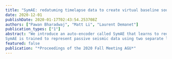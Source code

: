 ```yaml
---
title: "SymAE: redatuming timelapse data to create virtual baseline sources in the monitoring medium"
date: 2020-12-01
publishDate: 2020-01-17T02:43:54.253708Z
authors: ["Pawan Bharadwaj", "Matt Li", "Laurent Demanet"]
publication_types: ["1"]
abstract: "We introduce an auto-encoder called SymAE that learns to redatum time-lapse data recorded in passive-seismic subsurface-monitoring experiments. SymAE analyzes the baseline and monitor records and creates new monitor records that behave as if the virtual baseline sources were active in the monitoring medium. No explicit modeling is required for this redatuming as SymAE can automatically extract both the baseline sources and the monitoring medium from large amounts of passive-seismic data. As a result, differences between the virtual and actual baseline-source records primarily contain only about the subsurface time-lapse changes with minimal pollution from the variability in passive-source characteristics such as e.g., location, signature, radiation pattern, direction-of-arrival in case of incoming planewaves etc. This is an essential first step towards realistic passive timelapse analysis as it overcomes the requirement of stationary passive sources, which currently limits conventional interferometric processing.
SymAE is trained to represent passive seismic data using two separate latent codes produced by its encoder. The first latent code represents the similarity or coherency among multiple instances of passive data; therefore it is associated with the path-specific effects. The second latent code represents the remaining dissimilarities; therefore it can be associated with information that varies among the passive sources. Finally, the above-mentioned virtual records can be created by mixing latent codes of seismic records — a demo is given in the figure attached."
featured: false
publication: "*Proceedings of the 2020 Fall Meeting AGU*"
---
```


